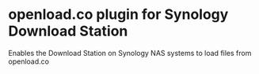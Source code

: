 # openload.co plugin for Synology Download Station

Enables the Download Station on Synology NAS systems to load files from openload.co
